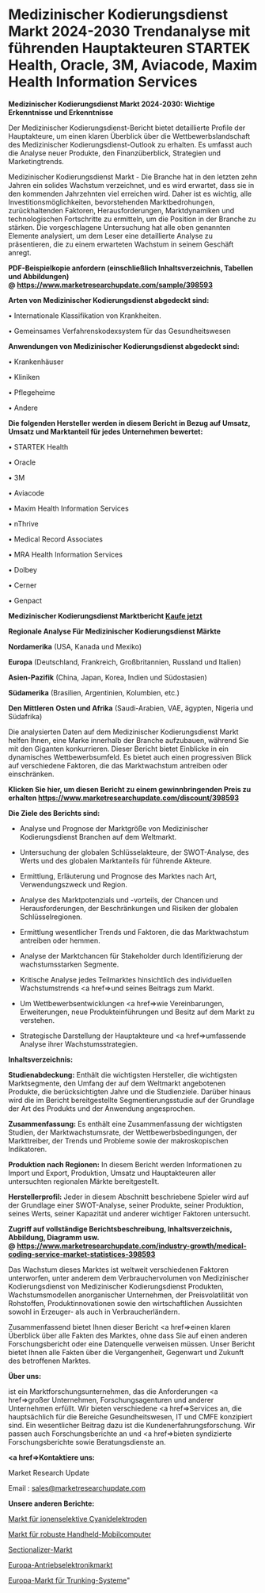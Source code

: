 # Medizinischer Kodierungsdienst Markt 2024-2030 Trendanalyse mit führenden Hauptakteuren STARTEK Health, Oracle, 3M, Aviacode, Maxim Health Information Services

<strong>Medizinischer Kodierungsdienst Markt 2024-2030: Wichtige Erkenntnisse und Erkenntnisse</strong>

Der Medizinischer Kodierungsdienst-Bericht bietet detaillierte Profile der Hauptakteure, um einen klaren Überblick über die Wettbewerbslandschaft des Medizinischer Kodierungsdienst-Outlook zu erhalten. Es umfasst auch die Analyse neuer Produkte, den Finanzüberblick, Strategien und Marketingtrends.

Medizinischer Kodierungsdienst Markt - Die Branche hat in den letzten zehn Jahren ein solides Wachstum verzeichnet, und es wird erwartet, dass sie in den kommenden Jahrzehnten viel erreichen wird. Daher ist es wichtig, alle Investitionsmöglichkeiten, bevorstehenden Marktbedrohungen, zurückhaltenden Faktoren, Herausforderungen, Marktdynamiken und technologischen Fortschritte zu ermitteln, um die Position in der Branche zu stärken. Die vorgeschlagene Untersuchung hat alle oben genannten Elemente analysiert, um dem Leser eine detaillierte Analyse zu präsentieren, die zu einem erwarteten Wachstum in seinem Geschäft anregt.

<strong><b>PDF-Beispielkopie anfordern (einschließlich Inhaltsverzeichnis, Tabellen und Abbildungen) @ </b></strong><strong><a href=https://www.marketresearchupdate.com/sample/398593><strong>https://www.marketresearchupdate.com/sample/398593</u></a></strong></strong>

<strong>Arten von Medizinischer Kodierungsdienst abgedeckt sind:</strong>

• Internationale Klassifikation von Krankheiten.

• Gemeinsames Verfahrenskodexsystem für das Gesundheitswesen

<strong>Anwendungen von Medizinischer Kodierungsdienst abgedeckt sind:</strong>

• Krankenhäuser

• Kliniken

• Pflegeheime

• Andere

<strong>Die folgenden Hersteller werden in diesem Bericht in Bezug auf Umsatz, Umsatz und Marktanteil für jedes Unternehmen bewertet:</strong>

• STARTEK Health

• Oracle

• 3M

• Aviacode

• Maxim Health Information Services

• nThrive

• Medical Record Associates

• MRA Health Information Services

• Dolbey

• Cerner

• Genpact

<strong>Medizinischer Kodierungsdienst Marktbericht <a href=https://www.marketresearchupdate.com/buynow/398593>Kaufe jetzt</a></strong>

<strong>Regionale Analyse Für Medizinischer Kodierungsdienst Märkte</strong>

<strong>Nordamerika</strong> (USA, Kanada und Mexiko)

<strong>Europa</strong> (Deutschland, Frankreich, Großbritannien, Russland und Italien)

<strong>Asien-Pazifik</strong> (China, Japan, Korea, Indien und Südostasien)

<strong>Südamerika</strong> (Brasilien, Argentinien, Kolumbien, etc.)

<strong>Den Mittleren</strong> <strong>Osten und Afrika</strong> (Saudi-Arabien, VAE, ägypten, Nigeria und Südafrika)

Die analysierten Daten auf dem Medizinischer Kodierungsdienst Markt helfen Ihnen, eine Marke innerhalb der Branche aufzubauen, während Sie mit den Giganten konkurrieren. Dieser Bericht bietet Einblicke in ein dynamisches Wettbewerbsumfeld. Es bietet auch einen progressiven Blick auf verschiedene Faktoren, die das Marktwachstum antreiben oder einschränken.

<strong>Klicken Sie hier, um diesen Bericht zu einem gewinnbringenden Preis zu erhalten
</strong><strong><a href=https://www.marketresearchupdate.com/discount/398593>https://www.marketresearchupdate.com/discount/398593</b></u></strong></a>

<strong>Die Ziele des Berichts sind:</strong>

- Analyse und Prognose der Marktgröße von Medizinischer Kodierungsdienst Branchen auf dem Weltmarkt.

- Untersuchung der globalen Schlüsselakteure, der SWOT-Analyse, des Werts und des globalen Marktanteils für führende Akteure.

- Ermittlung, Erläuterung und Prognose des Marktes nach Art, Verwendungszweck und Region.

- Analyse des Marktpotenzials und -vorteils, der Chancen und Herausforderungen, der Beschränkungen und Risiken der globalen Schlüsselregionen.

- Ermittlung wesentlicher Trends und Faktoren, die das Marktwachstum antreiben oder hemmen.

- Analyse der Marktchancen für Stakeholder durch Identifizierung der wachstumsstarken Segmente.

- Kritische Analyse jedes Teilmarktes hinsichtlich des individuellen Wachstumstrends <a href=>und</a> seines Beitrags zum Markt.

- Um Wettbewerbsentwicklungen <a href=>wie</a> Vereinbarungen, Erweiterungen, neue Produkteinführungen und Besitz auf dem Markt zu verstehen.

- Strategische Darstellung der Hauptakteure und <a href=>umfas</a>sende Analyse ihrer Wachstumsstrategien.

<strong>Inhaltsverzeichnis:</strong>

<strong>Studienabdeckung:</strong> Enthält die wichtigsten Hersteller, die wichtigsten Marktsegmente, den Umfang der auf dem Weltmarkt angebotenen Produkte, die berücksichtigten Jahre und die Studienziele. Darüber hinaus wird die im Bericht bereitgestellte Segmentierungsstudie auf der Grundlage der Art des Produkts und der Anwendung angesprochen.

<strong>Zusammenfassung:</strong> Es enthält eine Zusammenfassung der wichtigsten Studien, der Marktwachstumsrate, der Wettbewerbsbedingungen, der Markttreiber, der Trends und Probleme sowie der makroskopischen Indikatoren.

<strong>Produktion nach Regionen:</strong> In diesem Bericht werden Informationen zu Import und Export, Produktion, Umsatz und Hauptakteuren aller untersuchten regionalen Märkte bereitgestellt.

<strong>Herstellerprofil:</strong> Jeder in diesem Abschnitt beschriebene Spieler wird auf der Grundlage einer SWOT-Analyse, seiner Produkte, seiner Produktion, seines Werts, seiner Kapazität und anderer wichtiger Faktoren untersucht.

<strong><b>Zugriff auf vollständige Berichtsbeschreibung, Inhaltsverzeichnis, Abbildung, Diagramm usw. @ </b></strong><strong><a href=https://www.marketresearchupdate.com/industry-growth/medical-coding-service-market-statistices-398593>https://www.marketresearchupdate.com/industry-growth/medical-coding-service-market-statistices-398593</a></strong>

Das Wachstum dieses Marktes ist weltweit verschiedenen Faktoren unterworfen, unter anderem dem Verbrauchervolumen von Medizinischer Kodierungsdienst von Medizinischer Kodierungsdienst Produkten, Wachstumsmodellen anorganischer Unternehmen, der Preisvolatilität von Rohstoffen, Produktinnovationen sowie den wirtschaftlichen Aussichten sowohl in Erzeuger- als auch in Verbraucherländern.

Zusammenfassend bietet Ihnen dieser Bericht <a href=>einen</a> klaren Überblick über alle Fakten des Marktes, ohne dass Sie auf einen anderen Forschungsbericht oder eine Datenquelle verweisen müssen. Unser Bericht bietet Ihnen alle Fakten über die Vergangenheit, Gegenwart und Zukunft des betroffenen Marktes.

<strong>Über uns:</strong>

 ist ein Marktforschungsunternehmen, das die Anforderungen <a href=>großer</a> Unternehmen, Forschungsagenturen und anderer Unternehmen erfüllt. Wir bieten verschiedene <a href=>Services</a> an, die hauptsächlich für die Bereiche Gesundheitswesen, IT und CMFE konzipiert sind. Ein wesentlicher Beitrag dazu ist die Kundenerfahrungsforschung. Wir passen auch Forschungsberichte an und <a href=>bieten</a> syndizierte Forschungsberichte sowie Beratungsdienste an.

<strong><a href=>Kontaktiere uns:</a></strong>

Market Research Update

Email : sales@marketresearchupdate.com

<strong>Unsere anderen Berichte:</strong>

<a href=https://www.linkedin.com/pulse/cyanide-ion-selective-electrodes-market-latest>Markt für ionenselektive Cyanidelektroden</a>

<a href=https://www.linkedin.com/pulse/handheld-rugged-mobile-computer-market-2023>Markt für robuste Handheld-Mobilcomputer</a>

<a href=https://www.linkedin.com/pulse/sectionalizer-market-research-report-reveals>Sectionalizer-Markt</a>

<a href=https://www.linkedin.com/pulse/europe-drive-electronics-market-size-share-trend-complete>Europa-Antriebselektronikmarkt</a>

<a href=https://www.linkedin.com/pulse/europe-trunking-system-market-2023-booming-across-globe>Europa-Markt für Trunking-Systeme</a>"
